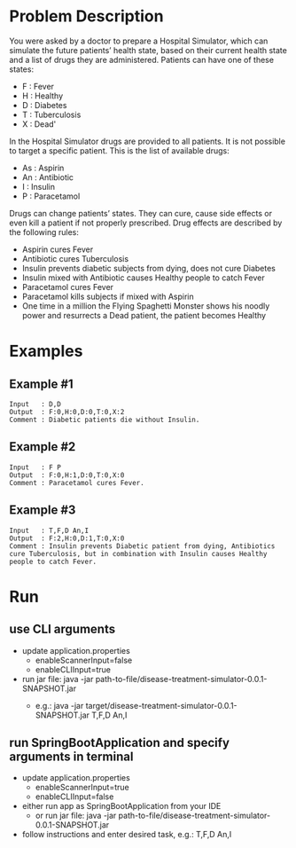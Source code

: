 # Problem Description
You were asked by a doctor to prepare a Hospital Simulator, which can simulate the future patients’ health state, based on their current health state and a list of drugs they are administered.
Patients can have one of these states:
* F : Fever
* H : Healthy
* D : Diabetes
* T : Tuberculosis
* X : Dead'

In the Hospital Simulator drugs are provided to all patients. It is not possible to target a specific patient. This is the list of available drugs:
* As : Aspirin
* An : Antibiotic
* I  : Insulin
* P  : Paracetamol

Drugs can change patients’ states. They can cure, cause side effects or even kill a patient if not properly prescribed.
Drug effects are described by the following rules:
* Aspirin cures Fever
* Antibiotic cures Tuberculosis
* Insulin prevents diabetic subjects from dying, does not cure Diabetes
* Insulin mixed with Antibiotic causes Healthy people to catch Fever
* Paracetamol cures Fever
* Paracetamol kills subjects if mixed with Aspirin
* One time in a million the Flying Spaghetti Monster shows his noodly power and resurrects a Dead patient, the patient becomes Healthy

# Examples
## Example #1
    Input   : D,D
    Output  : F:0,H:0,D:0,T:0,X:2
    Comment : Diabetic patients die without Insulin.
## Example #2
    Input   : F P
    Output  : F:0,H:1,D:0,T:0,X:0
    Comment : Paracetamol cures Fever.
## Example #3
    Input   : T,F,D An,I
    Output  : F:2,H:0,D:1,T:0,X:0
    Comment : Insulin prevents Diabetic patient from dying, Antibiotics cure Tuberculosis, but in combination with Insulin causes Healthy people to catch Fever.

# Run
## use CLI arguments 
* update application.properties 
  - enableScannerInput=false
  - enableCLIInput=true
* run jar file: java -jar path-to-file/disease-treatment-simulator-0.0.1-SNAPSHOT.jar <arguments>
  - e.g.: java -jar target/disease-treatment-simulator-0.0.1-SNAPSHOT.jar T,F,D An,I
## run SpringBootApplication and specify arguments in terminal
* update application.properties
  - enableScannerInput=true
  - enableCLIInput=false
* either run app as SpringBootApplication from your IDE
  - or run jar file: java -jar path-to-file/disease-treatment-simulator-0.0.1-SNAPSHOT.jar
* follow instructions and enter desired task, e.g.: T,F,D An,I

